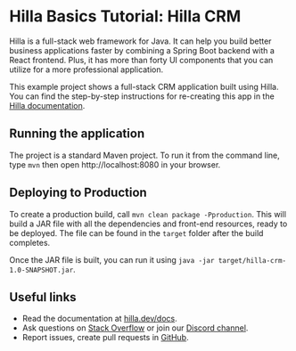 # Hilla Basics Tutorial: Hilla CRM

Hilla is a full-stack web framework for Java. It can help you build better business applications faster by combining a Spring Boot backend with a React frontend. Plus, it has more than forty UI components that you can utilize for a more professional application. 

This example project shows a full-stack CRM application built using Hilla. You can find the step-by-step instructions for re-creating this app in the [Hilla documentation](https://hilla.dev/docs).

## Running the application

The project is a standard Maven project. To run it from the command line,
type `mvn` then open http://localhost:8080 in your browser.

## Deploying to Production

To create a production build, call `mvn clean package -Pproduction`.
This will build a JAR file with all the dependencies and front-end resources,
ready to be deployed. The file can be found in the `target` folder after the build completes.

Once the JAR file is built, you can run it using
`java -jar target/hilla-crm-1.0-SNAPSHOT.jar`.

## Useful links

- Read the documentation at [hilla.dev/docs](https://hilla.dev/docs/).
- Ask questions on [Stack Overflow](https://stackoverflow.com/questions/tagged/hilla) or join our [Discord channel](https://discord.gg/MYFq5RTbBn).
- Report issues, create pull requests in [GitHub](https://github.com/vaadin/hilla).
